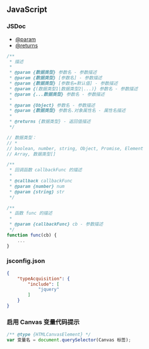 <meta name="viewport" content="width=device-width, initial-scale=1.0">
<link rel="stylesheet" href="./assets/style.css">
<script src="./assets/script.js"></script>

## JavaScript

### JSDoc

- [@param](https://jsdoc.app/tags-param.html)
- [@returns](https://jsdoc.app/tags-returns.html)

```javascript
/**
 * 描述
 *
 * @param {数据类型} 参数名 - 参数描述
 * @param {数据类型} [参数名] - 参数描述
 * @param {数据类型} [参数名=默认值] - 参数描述
 * @param {(数据类型1|数据类型2|...)} 参数名 - 参数描述
 * @param {...数据类型} 参数名 - 参数描述
 *
 * @param {Object} 参数名 - 参数描述
 * @param {数据类型} 参数名.对象属性名 - 属性名描述
 *
 * @returns {数据类型} - 返回值描述
 */

// 数据类型：
// *
// boolean, number, string, Object, Promise, Element
// Array, 数据类型[]
```

```javascript
/**
 * 回调函数 callbackFunc 的描述
 *
 * @callback callbackFunc
 * @param {number} num
 * @param {string} str
 */

/**
 * 函数 func 的描述
 * 
 * @param {callbackFunc} cb - 参数描述
 */
function func(cb) {
    ...
}
```

### jsconfig.json

```json
{
    "typeAcquisition": {
        "include": [
            "jquery"
        ]
    }
}
```

### 启用 Canvas 变量代码提示

```javascript
/** @type {HTMLCanvasElement} */
var 变量名 = document.querySelector(Canvas 标签);
```
